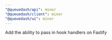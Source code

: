```yaml
---
"@queuedash/api": minor
"@queuedash/client": minor
"@queuedash/ui": minor
---
```


Add the ability to pass in hook handlers on Fastify
